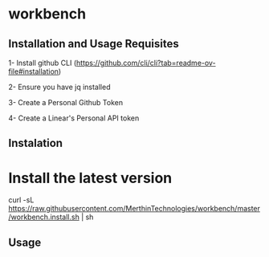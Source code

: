 # workbench

## Installation and Usage Requisites
1- Install github CLI  (https://github.com/cli/cli?tab=readme-ov-file#installation)

2- Ensure you have jq installed 

3- Create a Personal Github Token

4- Create a Linear's Personal API token

## Instalation
# Install the latest version
curl -sL https://raw.githubusercontent.com/MerthinTechnologies/workbench/master/workbench.install.sh | sh

## Usage
